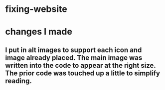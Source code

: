 # fixing-website

# changes I made
## I put in alt images to support each icon and image already placed. The main image was written into the code to appear at the right size. The prior code was touched up a little to simplify reading.